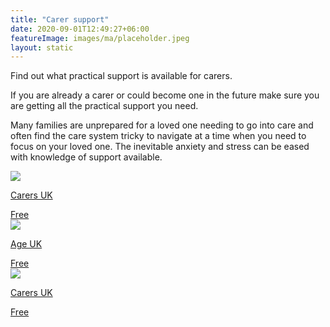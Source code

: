 ```yaml
---
title: "Carer support"
date: 2020-09-01T12:49:27+06:00
featureImage: images/ma/placeholder.jpeg
layout: static
---
```


Find out what practical support is available for carers.

If you are already a carer or could become one in the future make sure you are getting all the practical support you need.

Many families are unprepared for a loved one needing to go into care and often find the care system tricky to navigate at a time when you need to focus on your loved one. The inevitable anxiety and stress can be eased with knowledge of support available.

<a class="ma-link" href="https://www.carersuk.org/help-and-advice/practical-support/"><div class="ma-card ma-card-Health"><div class="ma-icon"><img src ="/images/Icon-check - health - opacity.svg"/></div><div class="ma-name"><p>Carers UK</p></div><div class="ma-paid-text"><span>Free</span></div></div></a><a class="ma-link" href="https://www.ageuk.org.uk/information-advice/care/helping-a-loved-one/"><div class="ma-card ma-card-Health"><div class="ma-icon"><img src ="/images/Icon-check - health - opacity.svg"/></div><div class="ma-name"><p>Age UK</p></div><div class="ma-paid-text"><span>Free</span></div></div></a><a class="ma-link" href="https://www.carersuk.org/about-us/our-support-for-carers/"><div class="ma-card ma-card-Health"><div class="ma-icon"><img src ="/images/Icon-check - health - opacity.svg"/></div><div class="ma-name"><p>Carers UK</p></div><div class="ma-paid-text"><span>Free</span></div></div></a>  

<br/><br/>






